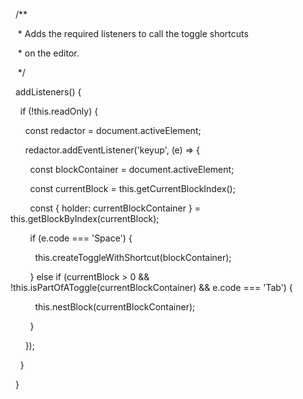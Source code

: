   /**

   * Adds the required listeners to call the toggle shortcuts

   * on the editor.

   */

  addListeners() {

    if (!this.readOnly) {

      const redactor = document.activeElement;

      redactor.addEventListener('keyup', (e) => {

        const blockContainer = document.activeElement;

        const currentBlock = this.getCurrentBlockIndex();

        const { holder: currentBlockContainer } = this.getBlockByIndex(currentBlock);

  

        if (e.code === 'Space') {

          this.createToggleWithShortcut(blockContainer);

        } else if (currentBlock > 0 && !this.isPartOfAToggle(currentBlockContainer) && e.code === 'Tab') {

          this.nestBlock(currentBlockContainer);

        }

      });

    }

  }